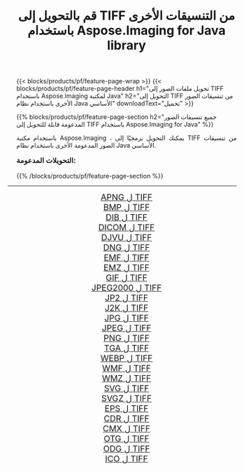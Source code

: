 ﻿---
title: قم بالتحويل إلى TIFF من التنسيقات الأخرى باستخدام Aspose.Imaging for Java library 
weight: 3920
url: /ar/java/conversion/to/tiff/ 
lang: ar
langdirlevel: 2
locales: zh-hans,ja,it,ru,de,es,fr,nl,id,lt,pl,pt,vi,tr,ko,zh-hant,ar,hi,th,sv,cs,uk,he
description: باستخدام Aspose.Imaging ، يمكنك التحويل إلى TIFF من تنسيقات أخرى باستخدام Java
---

{{< blocks/products/pf/feature-page-wrap >}}
{{< blocks/products/pf/feature-page-header h1="تحويل ملفات الصور إلى TIFF باستخدام Aspose.Imaging لمكتبة Java" h2="التحويل إلى TIFF من تنسيقات الصور الأخرى باستخدام نظام Java الأساسي" downloadText="تحميل" >}}


{{% blocks/products/pf/feature-page-section  h2="جميع تنسيقات الصور المدعومة قابلة للتحويل إلى TIFF باستخدام Aspose.Imaging for Java" %}}
<p align=justify>باستخدام مكتبة Aspose.Imaging ، يمكنك التحويل برمجيًا إلى TIFF من تنسيقات الصور المدعومة الأخرى باستخدام نظام Java الأساسي.</p>
<h3 style="margin-top:16px;">
التحويلات المدعومة:
</h3>
{{% /blocks/products/pf/feature-page-section %}}
<div class="container-fluid productfamilypage bg-gray">
    <div class="convertypes bg-gray agp-content section">
        <div class="container">
		<hr style="margin-left:-20px;"/>
		<div class="row other-converters" style="gap: 10px;font-size: 19px;text-align:center;">
		    <div class='col-md-3 other-converter remove-lp remove-rp'><a href="/imaging/ar/java/conversion/apng-to-tiff/" style="padding:15px;">APNG ل TIFF</a></div>
<div class='col-md-3 other-converter remove-lp remove-rp'><a href="/imaging/ar/java/conversion/bmp-to-tiff/" style="padding:15px;">BMP ل TIFF</a></div>
<div class='col-md-3 other-converter remove-lp remove-rp'><a href="/imaging/ar/java/conversion/dib-to-tiff/" style="padding:15px;">DIB ل TIFF</a></div>
<div class='col-md-3 other-converter remove-lp remove-rp'><a href="/imaging/ar/java/conversion/dicom-to-tiff/" style="padding:15px;">DICOM ل TIFF</a></div>
<div class='col-md-3 other-converter remove-lp remove-rp'><a href="/imaging/ar/java/conversion/djvu-to-tiff/" style="padding:15px;">DJVU ل TIFF</a></div>
<div class='col-md-3 other-converter remove-lp remove-rp'><a href="/imaging/ar/java/conversion/dng-to-tiff/" style="padding:15px;">DNG ل TIFF</a></div>
<div class='col-md-3 other-converter remove-lp remove-rp'><a href="/imaging/ar/java/conversion/emf-to-tiff/" style="padding:15px;">EMF ل TIFF</a></div>
<div class='col-md-3 other-converter remove-lp remove-rp'><a href="/imaging/ar/java/conversion/emz-to-tiff/" style="padding:15px;">EMZ ل TIFF</a></div>
<div class='col-md-3 other-converter remove-lp remove-rp'><a href="/imaging/ar/java/conversion/gif-to-tiff/" style="padding:15px;">GIF ل TIFF</a></div>
<div class='col-md-3 other-converter remove-lp remove-rp'><a href="/imaging/ar/java/conversion/jpeg2000-to-tiff/" style="padding:15px;">JPEG2000 ل TIFF</a></div>
<div class='col-md-3 other-converter remove-lp remove-rp'><a href="/imaging/ar/java/conversion/jp2-to-tiff/" style="padding:15px;">JP2 ل TIFF</a></div>
<div class='col-md-3 other-converter remove-lp remove-rp'><a href="/imaging/ar/java/conversion/j2k-to-tiff/" style="padding:15px;">J2K ل TIFF</a></div>
<div class='col-md-3 other-converter remove-lp remove-rp'><a href="/imaging/ar/java/conversion/jpg-to-tiff/" style="padding:15px;">JPG ل TIFF</a></div>
<div class='col-md-3 other-converter remove-lp remove-rp'><a href="/imaging/ar/java/conversion/jpeg-to-tiff/" style="padding:15px;">JPEG ل TIFF</a></div>
<div class='col-md-3 other-converter remove-lp remove-rp'><a href="/imaging/ar/java/conversion/png-to-tiff/" style="padding:15px;">PNG ل TIFF</a></div>
<div class='col-md-3 other-converter remove-lp remove-rp'><a href="/imaging/ar/java/conversion/tga-to-tiff/" style="padding:15px;">TGA ل TIFF</a></div>
<div class='col-md-3 other-converter remove-lp remove-rp'><a href="/imaging/ar/java/conversion/webp-to-tiff/" style="padding:15px;">WEBP ل TIFF</a></div>
<div class='col-md-3 other-converter remove-lp remove-rp'><a href="/imaging/ar/java/conversion/wmf-to-tiff/" style="padding:15px;">WMF ل TIFF</a></div>
<div class='col-md-3 other-converter remove-lp remove-rp'><a href="/imaging/ar/java/conversion/wmz-to-tiff/" style="padding:15px;">WMZ ل TIFF</a></div>
<div class='col-md-3 other-converter remove-lp remove-rp'><a href="/imaging/ar/java/conversion/svg-to-tiff/" style="padding:15px;">SVG ل TIFF</a></div>
<div class='col-md-3 other-converter remove-lp remove-rp'><a href="/imaging/ar/java/conversion/svgz-to-tiff/" style="padding:15px;">SVGZ ل TIFF</a></div>
<div class='col-md-3 other-converter remove-lp remove-rp'><a href="/imaging/ar/java/conversion/eps-to-tiff/" style="padding:15px;">EPS ل TIFF</a></div>
<div class='col-md-3 other-converter remove-lp remove-rp'><a href="/imaging/ar/java/conversion/cdr-to-tiff/" style="padding:15px;">CDR ل TIFF</a></div>
<div class='col-md-3 other-converter remove-lp remove-rp'><a href="/imaging/ar/java/conversion/cmx-to-tiff/" style="padding:15px;">CMX ل TIFF</a></div>
<div class='col-md-3 other-converter remove-lp remove-rp'><a href="/imaging/ar/java/conversion/otg-to-tiff/" style="padding:15px;">OTG ل TIFF</a></div>
<div class='col-md-3 other-converter remove-lp remove-rp'><a href="/imaging/ar/java/conversion/odg-to-tiff/" style="padding:15px;">ODG ل TIFF</a></div>
<div class='col-md-3 other-converter remove-lp remove-rp'><a href="/imaging/ar/java/conversion/ico-to-tiff/" style="padding:15px;">ICO ل TIFF</a></div>
                </div>
        </div>
    </div>
</div>
<br/>

